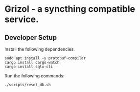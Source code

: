 # Grizol - a syncthing compatible service.

## Developer Setup

Install the following dependencies.

```shell
sudo apt install -y protobuf-compiler
cargo install cargo-watch
cargo install sqlx-cli
```

Run the following commands:

```shell
./scripts/reset_db.sh
```
